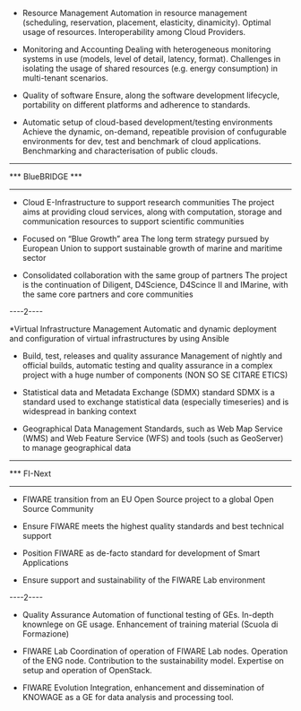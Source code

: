 * Resource Management
Automation in resource management (scheduling, reservation, placement, elasticity, dinamicity). Optimal usage of resources. Interoperability among Cloud Providers.

* Monitoring and Accounting
Dealing with heterogeneous monitoring systems in use (models, level of detail, latency, format). Challenges in isolating the usage of shared resources (e.g. energy consumption) in multi-tenant scenarios.

* Quality of software
Ensure, along the software development lifecycle, portability on different platforms and adherence to standards.

* Automatic setup of cloud-based development/testing environments
Achieve the dynamic, on-demand, repeatible provision of confugurable environments for dev, test and benchmark of cloud applications. Benchmarking and characterisation of public clouds.

********************
*** BlueBRIDGE ***
********************

* Cloud E-Infrastructure to support research communities
The project aims at providing cloud services, along with computation, storage and communication resources to support scientific communities

* Focused on “Blue Growth” area
The long term strategy pursued by European Union to support sustainable growth of marine and maritime sector  

* Consolidated collaboration with the same group of partners
The project is the continuation of Diligent, D4Science, D4Scince II and IMarine, with the same core partners and core communities

----2----

*Virtual Infrastructure Management
Automatic and dynamic deployment and configuration of virtual infrastructures by using Ansible

* Build, test, releases and quality assurance
Management of nightly and official builds, automatic testing and quality assurance in a complex project with a huge number of components (NON SO SE CITARE ETICS)

* Statistical data and Metadata Exchange (SDMX) standard
SDMX is a standard used to exchange statistical data (especially timeseries) and is widespread in banking context 

* Geographical Data Management
Standards, such as Web Map Service (WMS) and Web Feature Service (WFS) and tools (such as GeoServer) to manage geographical data

********************
*** FI-Next
********************

* FIWARE transition from an EU Open Source project to a global Open Source Community

* Ensure FIWARE meets the highest quality standards and best technical support

* Position FIWARE as de-facto standard for development of Smart Applications

* Ensure support and sustainability of the FIWARE Lab environment

----2----

* Quality Assurance
Automation of functional testing of GEs. In-depth knownlege on GE usage. Enhancement  of training material (Scuola di Formazione)

* FIWARE Lab
Coordination of operation of FIWARE Lab nodes. Operation of the ENG node. Contribution to the sustainability model. Expertise on setup and operation of OpenStack.

* FIWARE Evolution
Integration, enhancement and dissemination of KNOWAGE as a GE for data analysis and processing tool.
